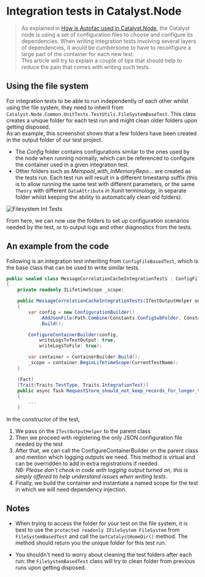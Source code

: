 # Integration tests in Catalyst.Node

>As explained in [How is Autofac used in Catalyst.Node](autofac.md), the Catalyst node is using a set of configuration files to choose and configure its dependencies. When writing integration tests involving several layers of dependencies, it would be cumbersome to have to reconfigure a large part of the container for each new test.  
>This article will try to explain a couple of tips that should help to reduce the pain that comes with writing such tests.

## Using the file system

For integration tests to be able to run independently of each other whilst using the file system, they need to inherit from `Catalyst.Node.Common.UnitTests.TestUtils.FileSystemBaseTest`. This class creates a unique folder for each test run and might clean older folders upon getting disposed.  
As an example, this screenshot shows that a few folders have been created in the output folder of our test project. 
- The _Config_ folder contains configurations similar to the ones used by the node when running normally, which can be referenced to configure the container used in a given integration test.
- Other folders such as _Mempool_with_InMemoryRepo_... are created as the tests run. Each test run will result in a different timestamp suffix (this is to allow running the same test with different parameters, or the same `Theory` with different `DataAttribute` in Xunit terminology, in separate folder whilst keeping the ability to automatically clean old folders).

![Filesystem Int Tests](../images/filesystem-int-tests.png)

From here, we can now use the folders to set up configuration scenarios needed by the test, or to output logs and other diagnostics from the tests.

## An example from the code

Following is an integration test inheriting from `ConfigFileBasedTest`, which is the base class that can be used to write similar tests.

```csharp
public sealed class MessageCorrelationCacheIntegrationTests : ConfigFileBasedTest
{
    private readonly ILifetimeScope _scope;

    public MessageCorrelationCacheIntegrationTests(ITestOutputHelper output) : base(output)
    {
        var config = new ConfigurationBuilder()
            .AddJsonFile(Path.Combine(Constants.ConfigSubFolder, Constants.ComponentsJsonConfigFile))
            .Build();

        ConfigureContainerBuilder(config, 
            writeLogsToTestOutput: true, 
            writeLogsToFile: true);

        var container = ContainerBuilder.Build();
        _scope = container.BeginLifetimeScope(CurrentTestName);
    }

    [Fact]
    [Trait(Traits.TestType, Traits.IntegrationTest)]
    public async Task RequestStore_should_not_keep_records_for_longer_than_ttl()
    {
        ...
    }
```

In the constructor of the test, 
1. We pass on the `ITestOutputHelper` to the parent class
2. Then we proceed with registering the only JSON configuration file needed by the test 
3. After that, we can call the ConfigureContainerBuilder on the parent class and mention which logging outputs we need. This method is virtual and can be overridden to add in extra registrations if needed.  
   _NB: Please don't check in code with logging output turned on, this is simply offered to help understand issues when writing tests_.
4. Finally, we build the container and instantiate a named scope for the test in which we will need dependency injection.

## Notes

- When trying to access the folder for your test on the file system, it is best to use the `protected readonly IFileSystem FileSystem` from `FileSystemBasedTest` and call the `GetCatalystHomeDir()` method. The method should return you the unique folder for this test run.

- You shouldn't need to worry about cleaning the test folders after each run: the `FileSystemBasedTest` class will try to clean folder from previous runs upon getting disposed.
